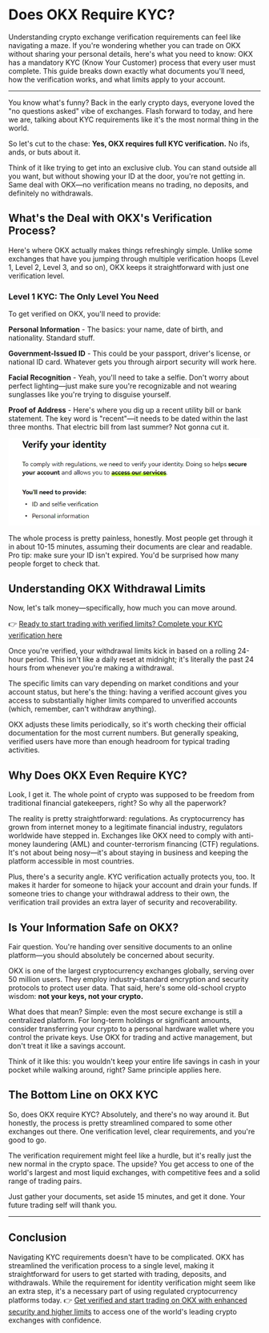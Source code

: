 # Does OKX Require KYC?

Understanding crypto exchange verification requirements can feel like navigating a maze. If you're wondering whether you can trade on OKX without sharing your personal details, here's what you need to know: OKX has a mandatory KYC (Know Your Customer) process that every user must complete. This guide breaks down exactly what documents you'll need, how the verification works, and what limits apply to your account.

---

You know what's funny? Back in the early crypto days, everyone loved the "no questions asked" vibe of exchanges. Flash forward to today, and here we are, talking about KYC requirements like it's the most normal thing in the world.

So let's cut to the chase: **Yes, OKX requires full KYC verification.** No ifs, ands, or buts about it.

Think of it like trying to get into an exclusive club. You can stand outside all you want, but without showing your ID at the door, you're not getting in. Same deal with OKX—no verification means no trading, no deposits, and definitely no withdrawals.

## What's the Deal with OKX's Verification Process?

Here's where OKX actually makes things refreshingly simple. Unlike some exchanges that have you jumping through multiple verification hoops (Level 1, Level 2, Level 3, and so on), OKX keeps it straightforward with just one verification level.

### Level 1 KYC: The Only Level You Need

To get verified on OKX, you'll need to provide:

**Personal Information** - The basics: your name, date of birth, and nationality. Standard stuff.

**Government-Issued ID** - This could be your passport, driver's license, or national ID card. Whatever gets you through airport security will work here.

**Facial Recognition** - Yeah, you'll need to take a selfie. Don't worry about perfect lighting—just make sure you're recognizable and not wearing sunglasses like you're trying to disguise yourself.

**Proof of Address** - Here's where you dig up a recent utility bill or bank statement. The key word is "recent"—it needs to be dated within the last three months. That electric bill from last summer? Not gonna cut it.

![OKX KYC verification interface showing the required documents and steps for account verification](image/5006771140819.webp)

The whole process is pretty painless, honestly. Most people get through it in about 10-15 minutes, assuming their documents are clear and readable. Pro tip: make sure your ID isn't expired. You'd be surprised how many people forget to check that.

## Understanding OKX Withdrawal Limits

Now, let's talk money—specifically, how much you can move around.

👉 [Ready to start trading with verified limits? Complete your KYC verification here](https://www.okx.com/join/47044926)

Once you're verified, your withdrawal limits kick in based on a rolling 24-hour period. This isn't like a daily reset at midnight; it's literally the past 24 hours from whenever you're making a withdrawal.

The specific limits can vary depending on market conditions and your account status, but here's the thing: having a verified account gives you access to substantially higher limits compared to unverified accounts (which, remember, can't withdraw anything).

OKX adjusts these limits periodically, so it's worth checking their official documentation for the most current numbers. But generally speaking, verified users have more than enough headroom for typical trading activities.

## Why Does OKX Even Require KYC?

Look, I get it. The whole point of crypto was supposed to be freedom from traditional financial gatekeepers, right? So why all the paperwork?

The reality is pretty straightforward: regulations. As cryptocurrency has grown from internet money to a legitimate financial industry, regulators worldwide have stepped in. Exchanges like OKX need to comply with anti-money laundering (AML) and counter-terrorism financing (CTF) regulations. It's not about being nosy—it's about staying in business and keeping the platform accessible in most countries.

Plus, there's a security angle. KYC verification actually protects you, too. It makes it harder for someone to hijack your account and drain your funds. If someone tries to change your withdrawal address to their own, the verification trail provides an extra layer of security and recoverability.

## Is Your Information Safe on OKX?

Fair question. You're handing over sensitive documents to an online platform—you should absolutely be concerned about security.

OKX is one of the largest cryptocurrency exchanges globally, serving over 50 million users. They employ industry-standard encryption and security protocols to protect user data. That said, here's some old-school crypto wisdom: **not your keys, not your crypto.**

What does that mean? Simple: even the most secure exchange is still a centralized platform. For long-term holdings or significant amounts, consider transferring your crypto to a personal hardware wallet where you control the private keys. Use OKX for trading and active management, but don't treat it like a savings account.  
  
Think of it like this: you wouldn't keep your entire life savings in cash in your pocket while walking around, right? Same principle applies here.

## The Bottom Line on OKX KYC

So, does OKX require KYC? Absolutely, and there's no way around it. But honestly, the process is pretty streamlined compared to some other exchanges out there. One verification level, clear requirements, and you're good to go.

The verification requirement might feel like a hurdle, but it's really just the new normal in the crypto space. The upside? You get access to one of the world's largest and most liquid exchanges, with competitive fees and a solid range of trading pairs.

Just gather your documents, set aside 15 minutes, and get it done. Your future trading self will thank you.

---

## Conclusion

Navigating KYC requirements doesn't have to be complicated. OKX has streamlined the verification process to a single level, making it straightforward for users to get started with trading, deposits, and withdrawals. While the requirement for identity verification might seem like an extra step, it's a necessary part of using regulated cryptocurrency platforms today. 👉 [Get verified and start trading on OKX with enhanced security and higher limits](https://www.okx.com/join/47044926) to access one of the world's leading crypto exchanges with confidence.
